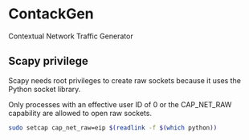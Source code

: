 # ContackGen

Contextual Network Traffic Generator

## Scapy privilege

Scapy needs root privileges to create raw sockets because it uses the Python socket library. 

Only processes with an effective user ID of 0 or the CAP_NET_RAW capability are allowed to open raw sockets.

```bash
sudo setcap cap_net_raw=eip $(readlink -f $(which python))
```